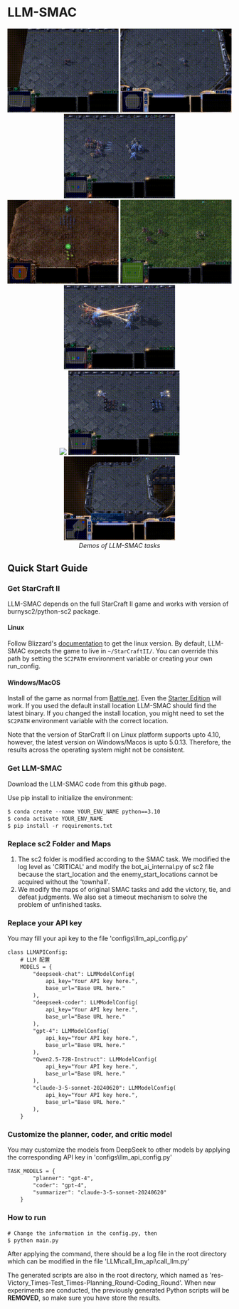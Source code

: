# LLM-SMAC

<p align="center">
  <img src="asset/3m.gif" width="250"/>
  <img src="asset/2m_vs_1z.gif" width="250"/>
  <img src="asset/3s5z.gif" width="250"/><br/>
  <img src="asset/bane_vs_bane.gif" width="250"/>
  <img src="asset/3s_vs_3z.gif" width="250"/>
  <img src="asset/1c3s5z.gif" width="250"/><br/>
  <img src="asset/2c_vs_64zg.gif" width="250"/>
  <img src="asset/MMM.gif" width="250"/>
  <img src="asset/corridor.gif" width="250"/><br/>
  <i>Demos of LLM-SMAC tasks</i>
</p>


## Quick Start Guide

### Get StarCraft II

LLM-SMAC depends on the full StarCraft II game and works with version of burnysc2/python-sc2 package.

#### Linux

Follow Blizzard's [documentation](https://github.com/Blizzard/s2client-proto#downloads) to
get the linux version. By default, LLM-SMAC expects the game to live in
`~/StarCraftII/`. You can override this path by setting the `SC2PATH`
environment variable or creating your own run_config.

#### Windows/MacOS

Install of the game as normal from [Battle.net](https://battle.net). Even the
[Starter Edition](http://battle.net/sc2/en/legacy-of-the-void/) will work.
If you used the default install location LLM-SMAC should find the latest binary.
If you changed the install location, you might need to set the `SC2PATH`
environment variable with the correct location.

 Note that the version of StarCraft II on Linux platform supports upto 4.10, however, the latest version on Windows/Macos is upto 5.0.13. Therefore, the results across the operating system might not be consistent.

### Get LLM-SMAC

Download the LLM-SMAC code from this github page.

Use pip install to initialize the environment:

```shell
$ conda create --name YOUR_ENV_NAME python==3.10
$ conda activate YOUR_ENV_NAME
$ pip install -r requirements.txt
```

### Replace sc2 Folder and Maps

1. The sc2 folder is modified according to the SMAC task. We modified the log level as 'CRITICAL' and modify the bot_ai_internal.py of sc2 file because the start_location and the enemy_start_locations cannot be acquired without the 'townhall'. 
2. We modify the maps of original SMAC tasks and add the victory, tie, and defeat judgments. We also set a timeout mechanism to solve the problem of unfinished tasks. 


### Replace your API key

You may fill your api key to the file 'configs\llm_api_config.py'

    class LLMAPIConfig:
        # LLM 配置
        MODELS = {
            "deepseek-chat": LLMModelConfig(
                api_key="Your API key here.",
                base_url="Base URL here."
            ),
            "deepseek-coder": LLMModelConfig(
                api_key="Your API key here.",
                base_url="Base URL here."
            ),
            "gpt-4": LLMModelConfig(
                api_key="Your API key here.",
                base_url="Base URL here."
            ),
            "Qwen2.5-72B-Instruct": LLMModelConfig(
                api_key="Your API key here.",
                base_url="Base URL here."
            ),
            "claude-3-5-sonnet-20240620": LLMModelConfig(
                api_key="Your API key here.",
                base_url="Base URL here."
            ),
        }

### Customize the planner, coder, and critic model

You may customize the models from DeepSeek to other models by applying the corresponding API key in 'configs\llm_api_config.py'

~~~
TASK_MODELS = {
        "planner": "gpt-4",
        "coder": "gpt-4",
        "summarizer": "claude-3-5-sonnet-20240620"
    }
~~~


### How to run

```shell
# Change the information in the config.py, then
$ python main.py
```

After applying the command, there should be a log file in the root directory which can be modified in the file 'LLM\call\_llm_api\call_llm.py'

The generated scripts are also in the root directory, which named as 'res-Victory_Times-Test_Times-Planning_Round-Coding_Round'. When new experiments are conducted, the previously generated Python scripts will be **REMOVED**, so make sure you have store the results.

#### 

